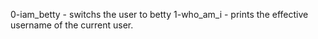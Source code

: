 0-iam_betty - switchs the user to betty
1-who_am_i - prints the effective username of the current user.
